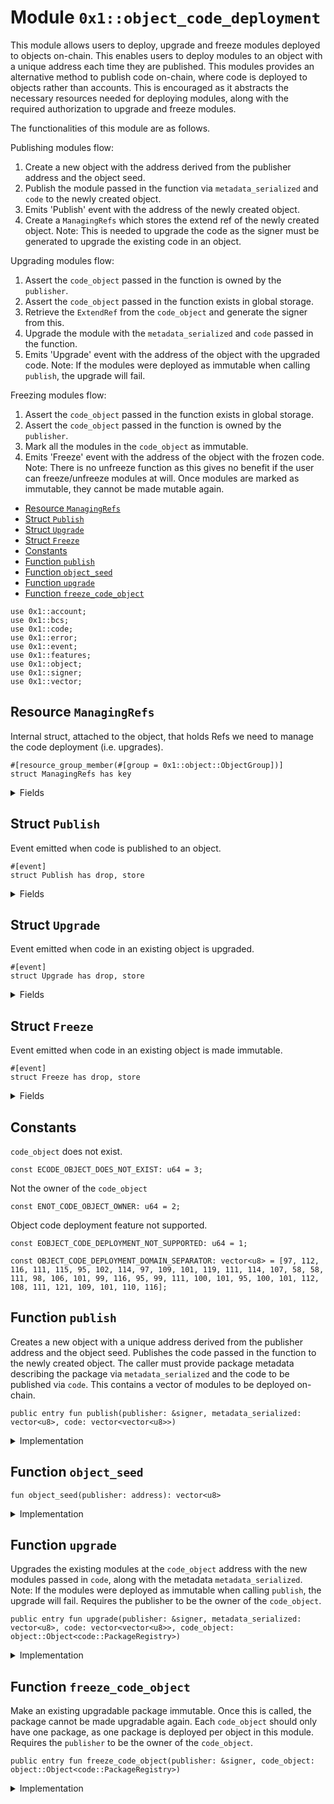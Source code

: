 
<a id="0x1_object_code_deployment"></a>

# Module `0x1::object_code_deployment`

This module allows users to deploy, upgrade and freeze modules deployed to objects on-chain.
This enables users to deploy modules to an object with a unique address each time they are published.
This modules provides an alternative method to publish code on-chain, where code is deployed to objects rather than accounts.
This is encouraged as it abstracts the necessary resources needed for deploying modules,
along with the required authorization to upgrade and freeze modules.

The functionalities of this module are as follows.

Publishing modules flow:
1. Create a new object with the address derived from the publisher address and the object seed.
2. Publish the module passed in the function via <code>metadata_serialized</code> and <code>code</code> to the newly created object.
3. Emits 'Publish' event with the address of the newly created object.
4. Create a <code>ManagingRefs</code> which stores the extend ref of the newly created object.
Note: This is needed to upgrade the code as the signer must be generated to upgrade the existing code in an object.

Upgrading modules flow:
1. Assert the <code>code_object</code> passed in the function is owned by the <code>publisher</code>.
2. Assert the <code>code_object</code> passed in the function exists in global storage.
2. Retrieve the <code>ExtendRef</code> from the <code>code_object</code> and generate the signer from this.
3. Upgrade the module with the <code>metadata_serialized</code> and <code>code</code> passed in the function.
4. Emits 'Upgrade' event with the address of the object with the upgraded code.
Note: If the modules were deployed as immutable when calling <code>publish</code>, the upgrade will fail.

Freezing modules flow:
1. Assert the <code>code_object</code> passed in the function exists in global storage.
2. Assert the <code>code_object</code> passed in the function is owned by the <code>publisher</code>.
3. Mark all the modules in the <code>code_object</code> as immutable.
4. Emits 'Freeze' event with the address of the object with the frozen code.
Note: There is no unfreeze function as this gives no benefit if the user can freeze/unfreeze modules at will.
Once modules are marked as immutable, they cannot be made mutable again.


-  [Resource `ManagingRefs`](#0x1_object_code_deployment_ManagingRefs)
-  [Struct `Publish`](#0x1_object_code_deployment_Publish)
-  [Struct `Upgrade`](#0x1_object_code_deployment_Upgrade)
-  [Struct `Freeze`](#0x1_object_code_deployment_Freeze)
-  [Constants](#@Constants_0)
-  [Function `publish`](#0x1_object_code_deployment_publish)
-  [Function `object_seed`](#0x1_object_code_deployment_object_seed)
-  [Function `upgrade`](#0x1_object_code_deployment_upgrade)
-  [Function `freeze_code_object`](#0x1_object_code_deployment_freeze_code_object)


<pre><code>use 0x1::account;<br/>use 0x1::bcs;<br/>use 0x1::code;<br/>use 0x1::error;<br/>use 0x1::event;<br/>use 0x1::features;<br/>use 0x1::object;<br/>use 0x1::signer;<br/>use 0x1::vector;<br/></code></pre>



<a id="0x1_object_code_deployment_ManagingRefs"></a>

## Resource `ManagingRefs`

Internal struct, attached to the object, that holds Refs we need to manage the code deployment (i.e. upgrades).


<pre><code>&#35;[resource_group_member(&#35;[group &#61; 0x1::object::ObjectGroup])]<br/>struct ManagingRefs has key<br/></code></pre>



<details>
<summary>Fields</summary>


<dl>
<dt>
<code>extend_ref: object::ExtendRef</code>
</dt>
<dd>
 We need to keep the extend ref to be able to generate the signer to upgrade existing code.
</dd>
</dl>


</details>

<a id="0x1_object_code_deployment_Publish"></a>

## Struct `Publish`

Event emitted when code is published to an object.


<pre><code>&#35;[event]<br/>struct Publish has drop, store<br/></code></pre>



<details>
<summary>Fields</summary>


<dl>
<dt>
<code>object_address: address</code>
</dt>
<dd>

</dd>
</dl>


</details>

<a id="0x1_object_code_deployment_Upgrade"></a>

## Struct `Upgrade`

Event emitted when code in an existing object is upgraded.


<pre><code>&#35;[event]<br/>struct Upgrade has drop, store<br/></code></pre>



<details>
<summary>Fields</summary>


<dl>
<dt>
<code>object_address: address</code>
</dt>
<dd>

</dd>
</dl>


</details>

<a id="0x1_object_code_deployment_Freeze"></a>

## Struct `Freeze`

Event emitted when code in an existing object is made immutable.


<pre><code>&#35;[event]<br/>struct Freeze has drop, store<br/></code></pre>



<details>
<summary>Fields</summary>


<dl>
<dt>
<code>object_address: address</code>
</dt>
<dd>

</dd>
</dl>


</details>

<a id="@Constants_0"></a>

## Constants


<a id="0x1_object_code_deployment_ECODE_OBJECT_DOES_NOT_EXIST"></a>

<code>code_object</code> does not exist.


<pre><code>const ECODE_OBJECT_DOES_NOT_EXIST: u64 &#61; 3;<br/></code></pre>



<a id="0x1_object_code_deployment_ENOT_CODE_OBJECT_OWNER"></a>

Not the owner of the <code>code_object</code>


<pre><code>const ENOT_CODE_OBJECT_OWNER: u64 &#61; 2;<br/></code></pre>



<a id="0x1_object_code_deployment_EOBJECT_CODE_DEPLOYMENT_NOT_SUPPORTED"></a>

Object code deployment feature not supported.


<pre><code>const EOBJECT_CODE_DEPLOYMENT_NOT_SUPPORTED: u64 &#61; 1;<br/></code></pre>



<a id="0x1_object_code_deployment_OBJECT_CODE_DEPLOYMENT_DOMAIN_SEPARATOR"></a>



<pre><code>const OBJECT_CODE_DEPLOYMENT_DOMAIN_SEPARATOR: vector&lt;u8&gt; &#61; [97, 112, 116, 111, 115, 95, 102, 114, 97, 109, 101, 119, 111, 114, 107, 58, 58, 111, 98, 106, 101, 99, 116, 95, 99, 111, 100, 101, 95, 100, 101, 112, 108, 111, 121, 109, 101, 110, 116];<br/></code></pre>



<a id="0x1_object_code_deployment_publish"></a>

## Function `publish`

Creates a new object with a unique address derived from the publisher address and the object seed.
Publishes the code passed in the function to the newly created object.
The caller must provide package metadata describing the package via <code>metadata_serialized</code> and
the code to be published via <code>code</code>. This contains a vector of modules to be deployed on-chain.


<pre><code>public entry fun publish(publisher: &amp;signer, metadata_serialized: vector&lt;u8&gt;, code: vector&lt;vector&lt;u8&gt;&gt;)<br/></code></pre>



<details>
<summary>Implementation</summary>


<pre><code>public entry fun publish(<br/>    publisher: &amp;signer,<br/>    metadata_serialized: vector&lt;u8&gt;,<br/>    code: vector&lt;vector&lt;u8&gt;&gt;,<br/>) &#123;<br/>    assert!(<br/>        features::is_object_code_deployment_enabled(),<br/>        error::unavailable(EOBJECT_CODE_DEPLOYMENT_NOT_SUPPORTED),<br/>    );<br/><br/>    let publisher_address &#61; signer::address_of(publisher);<br/>    let object_seed &#61; object_seed(publisher_address);<br/>    let constructor_ref &#61; &amp;object::create_named_object(publisher, object_seed);<br/>    let code_signer &#61; &amp;object::generate_signer(constructor_ref);<br/>    code::publish_package_txn(code_signer, metadata_serialized, code);<br/><br/>    event::emit(Publish &#123; object_address: signer::address_of(code_signer), &#125;);<br/><br/>    move_to(code_signer, ManagingRefs &#123;<br/>        extend_ref: object::generate_extend_ref(constructor_ref),<br/>    &#125;);<br/>&#125;<br/></code></pre>



</details>

<a id="0x1_object_code_deployment_object_seed"></a>

## Function `object_seed`



<pre><code>fun object_seed(publisher: address): vector&lt;u8&gt;<br/></code></pre>



<details>
<summary>Implementation</summary>


<pre><code>inline fun object_seed(publisher: address): vector&lt;u8&gt; &#123;<br/>    let sequence_number &#61; account::get_sequence_number(publisher) &#43; 1;<br/>    let seeds &#61; vector[];<br/>    vector::append(&amp;mut seeds, bcs::to_bytes(&amp;OBJECT_CODE_DEPLOYMENT_DOMAIN_SEPARATOR));<br/>    vector::append(&amp;mut seeds, bcs::to_bytes(&amp;sequence_number));<br/>    seeds<br/>&#125;<br/></code></pre>



</details>

<a id="0x1_object_code_deployment_upgrade"></a>

## Function `upgrade`

Upgrades the existing modules at the <code>code_object</code> address with the new modules passed in <code>code</code>,
along with the metadata <code>metadata_serialized</code>.
Note: If the modules were deployed as immutable when calling <code>publish</code>, the upgrade will fail.
Requires the publisher to be the owner of the <code>code_object</code>.


<pre><code>public entry fun upgrade(publisher: &amp;signer, metadata_serialized: vector&lt;u8&gt;, code: vector&lt;vector&lt;u8&gt;&gt;, code_object: object::Object&lt;code::PackageRegistry&gt;)<br/></code></pre>



<details>
<summary>Implementation</summary>


<pre><code>public entry fun upgrade(<br/>    publisher: &amp;signer,<br/>    metadata_serialized: vector&lt;u8&gt;,<br/>    code: vector&lt;vector&lt;u8&gt;&gt;,<br/>    code_object: Object&lt;PackageRegistry&gt;,<br/>) acquires ManagingRefs &#123;<br/>    let publisher_address &#61; signer::address_of(publisher);<br/>    assert!(<br/>        object::is_owner(code_object, publisher_address),<br/>        error::permission_denied(ENOT_CODE_OBJECT_OWNER),<br/>    );<br/><br/>    let code_object_address &#61; object::object_address(&amp;code_object);<br/>    assert!(exists&lt;ManagingRefs&gt;(code_object_address), error::not_found(ECODE_OBJECT_DOES_NOT_EXIST));<br/><br/>    let extend_ref &#61; &amp;borrow_global&lt;ManagingRefs&gt;(code_object_address).extend_ref;<br/>    let code_signer &#61; &amp;object::generate_signer_for_extending(extend_ref);<br/>    code::publish_package_txn(code_signer, metadata_serialized, code);<br/><br/>    event::emit(Upgrade &#123; object_address: signer::address_of(code_signer), &#125;);<br/>&#125;<br/></code></pre>



</details>

<a id="0x1_object_code_deployment_freeze_code_object"></a>

## Function `freeze_code_object`

Make an existing upgradable package immutable. Once this is called, the package cannot be made upgradable again.
Each <code>code_object</code> should only have one package, as one package is deployed per object in this module.
Requires the <code>publisher</code> to be the owner of the <code>code_object</code>.


<pre><code>public entry fun freeze_code_object(publisher: &amp;signer, code_object: object::Object&lt;code::PackageRegistry&gt;)<br/></code></pre>



<details>
<summary>Implementation</summary>


<pre><code>public entry fun freeze_code_object(publisher: &amp;signer, code_object: Object&lt;PackageRegistry&gt;) &#123;<br/>    code::freeze_code_object(publisher, code_object);<br/><br/>    event::emit(Freeze &#123; object_address: object::object_address(&amp;code_object), &#125;);<br/>&#125;<br/></code></pre>



</details>


[move-book]: https://aptos.dev/move/book/SUMMARY
